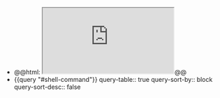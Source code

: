 - @@html: <iframe src='https://www.xmind.app/embed/WwtB/' class="browser-tab" allowfullscreen="true"></iframe>@@
- {{query "#shell-command"}}
  query-table:: true
  query-sort-by:: block
  query-sort-desc:: false